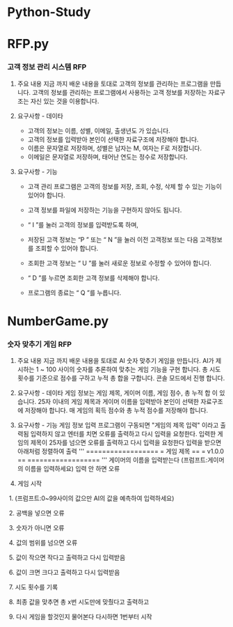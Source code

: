 # Python-Study

<h1>RFP.py</h1>

<h3>고객 정보 관리 시스템 RFP</h3>

1. 주요 내용
   지금 까지 배운 내용을 토대로 고객의 정보를 관리하는 프로그램을 만듭니다.
   고객의 정보를 관리하는 프로그램에서 사용하는 고객 정보를 저장하는 자료구조는 자신 있는 것을 이용합니다.

2. 요구사항 - 데이타

   - 고객의 정보는 이름, 성별, 이메일, 출생년도 가 있습니다.
   - 고객의 정보를 입력받아 본인이 선택한 자료구조에 저장해야 합니다.
   - 이름은 문자열로 저장하며, 성별은 남자는 M, 여자는 F로 저장합니다.
   - 이메일은 문자열로 저장하며, 태어난 연도는 정수로 저장합니다.

3. 요구사항 - 기능

   - 고객 관리 프로그램은 고객의 정보를 저장, 조회, 수정, 삭제 할 수 있는 기능이 있어야 합니다.

   - 고객 정보를 파일에 저장하는 기능을 구현하지 않아도 됩니다.
   - “ I ”를 눌러 고객의 정보를 입력받도록 하며,
   - 저장된 고객 정보는 “P ” 또는 “ N ”을 눌러 이전 고객정보 또는 다음 고객정보를 조회할 수 있어야 합니다.
   - 조회한 고객 정보는 “ U ”를 눌러 새로운 정보로 수정할 수 있어야 합니다.
   - “ D ”를 누르면 조회한 고객 정보를 삭제해야 합니다.
   - 프로그램의 종료는 “ Q ”를 누릅니다.


<h1>NumberGame.py</h1>

<h3>숫자 맞추기 게임 RFP</h3>

1. 주요 내용
   지금 까지 배운 내용을 토대로 AI 숫자 맞추기 게임을 만듭니다.
   AI가 제시하는 1 ~ 100 사이의 숫자를 추론하여 맞추는 게임 기능을 구현 합니다.
   총 시도 횟수를 기준으로 점수를 구하고 누적 총 합을 구합니다.
   콘솔 모드에서 진행 합니다.

2. 요구사항 - 데이타
   게임 정보는 게임 제목, 게이머 이름, 게임 점수, 총 누적 합 이 있습니다.
   25자 이내의 게임 제목과 게이머 이름을 입력받아 본인이 선택한 자료구조에 저장해야 합니다.
   매 게임의 획득 점수와 총 누적 점수를 저장해야 합니다.

3. 요구사항 - 기능
   게임 정보 입력
   프로그램이 구동되면 "게임의 제목 입력" 이라고 출력됨
   입력하지 않고 엔터를 치면 오류를 출력하고 다시 입력을 요청한다.
   입력한 게임의 제목이 25자를 넘으면 오류를 출력하고 다시 입력을 요청한다
   입력을 받으면 아래처럼 정렬하여 출력
   ''' ================== = 게임 제목 == = v1.0.0 == ================== '''
   게이머의 이름을 입력받는다 (프럼프트:게이머의 이름을 입력하세요)
   입력 안 하면 오류

4. 게임 시작 

​		1. (프럼프트:0~99사이의 값으만 AI의 값을 예측하여 입력하세요)

​		2. 공백을 넣으면 오류

​		3. 숫자가 아니면 오류

​		4. 값의 범위를 넘으면 오류

​		5. 값이 작으면 작다고 출력하고 다시 입력받음

​		6. 값이 크면 크다고 출력하고 다시 입력받음

​		7. 시도 횟수를 기록

​		8. 최종 값을 맞추면 총 x번 시도만에 맞췄다고 출력하고

​		9. 다시 게임을 할것인지 물어본다 다시하면 1번부터 시작

